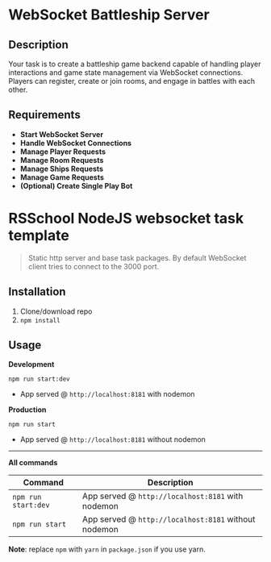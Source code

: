# WebSocket Battleship Server

## Description

Your task is to create a battleship game backend capable of handling player interactions and game state management via WebSocket connections. Players can register, create or join rooms, and engage in battles with each other.

## Requirements

- **Start WebSocket Server**
- **Handle WebSocket Connections**
- **Manage Player Requests**
- **Manage Room Requests**
- **Manage Ships Requests**
- **Manage Game Requests**
- **(Optional) Create Single Play Bot**

# RSSchool NodeJS websocket task template

> Static http server and base task packages.
> By default WebSocket client tries to connect to the 3000 port.

## Installation

1. Clone/download repo
2. `npm install`

## Usage

**Development**

`npm run start:dev`

- App served @ `http://localhost:8181` with nodemon

**Production**

`npm run start`

- App served @ `http://localhost:8181` without nodemon

---

**All commands**

| Command             | Description                                          |
| ------------------- | ---------------------------------------------------- |
| `npm run start:dev` | App served @ `http://localhost:8181` with nodemon    |
| `npm run start`     | App served @ `http://localhost:8181` without nodemon |

**Note**: replace `npm` with `yarn` in `package.json` if you use yarn.
